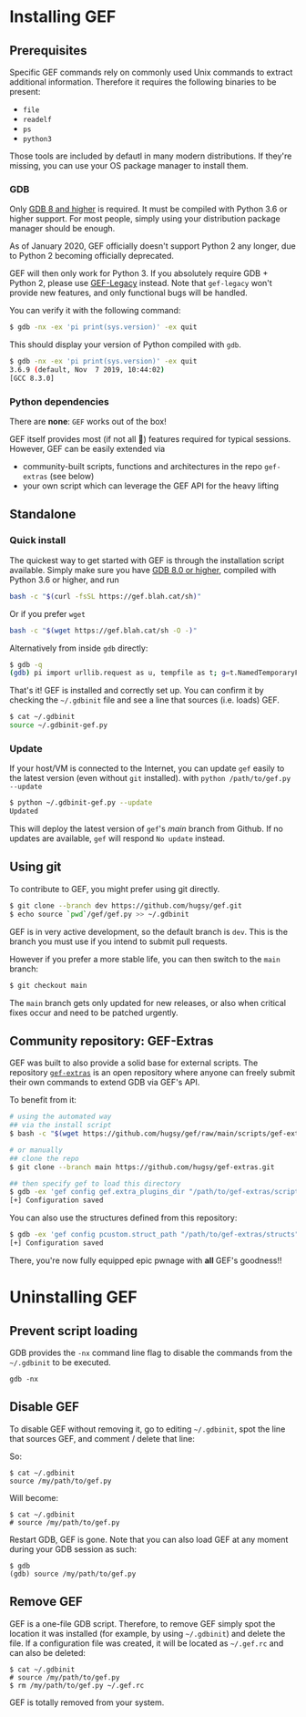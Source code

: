 # Installing GEF

## Prerequisites

Specific GEF commands rely on commonly used Unix commands to extract additional information. Therefore it requires the following binaries to be present:
  * `file`
  * `readelf`
  * `ps`
  * `python3`

Those tools are included by defautl in many modern distributions. If they're missing, you can use your OS package manager to install them.

### GDB

Only [GDB 8 and higher](https://www.gnu.org/s/gdb) is required. It must be compiled with Python 3.6
or higher support. For most people, simply using your distribution package manager should be enough.

As of January 2020, GEF officially doesn't support Python 2 any longer, due to Python 2 becoming
officially deprecated.

GEF will then only work for Python 3. If you absolutely require GDB + Python 2, please use
[GEF-Legacy](https://github.com/hugsy/gef-legacy) instead. Note that `gef-legacy` won't provide new
features, and only functional bugs will be handled.

You can verify it with the following command:

```bash
$ gdb -nx -ex 'pi print(sys.version)' -ex quit
```

This should display your version of Python compiled with `gdb`.

```bash
$ gdb -nx -ex 'pi print(sys.version)' -ex quit
3.6.9 (default, Nov  7 2019, 10:44:02)
[GCC 8.3.0]
```

### Python dependencies

There are **none**: `GEF` works out of the box!

GEF itself provides most (if not all 🤯) features required for typical sessions. However, GEF can be
easily extended via
- community-built scripts, functions and architectures in the repo
   `gef-extras` (see below)
- your own script which can leverage the GEF API for the heavy lifting


## Standalone

### Quick install

The quickest way to get started with GEF is through the installation script available. Simply make
sure you have [GDB 8.0 or higher](https://www.gnu.org/s/gdb), compiled with Python 3.6 or higher,
and run

```bash
bash -c "$(curl -fsSL https://gef.blah.cat/sh)"
```

Or if you prefer `wget`
```bash
bash -c "$(wget https://gef.blah.cat/sh -O -)"
```

Alternatively from inside `gdb` directly:

```bash
$ gdb -q
(gdb) pi import urllib.request as u, tempfile as t; g=t.NamedTemporaryFile(suffix='-gef.py'); open(g.name, 'wb+').write(u.urlopen('https://tinyurl.com/gef-main').read()); gdb.execute('source %s' % g.name)
```

That's it! GEF is installed and correctly set up. You can confirm it by checking the `~/.gdbinit`
file and see a line that sources (i.e. loads) GEF.

```bash
$ cat ~/.gdbinit
source ~/.gdbinit-gef.py
```


### Update

If your host/VM is connected to the Internet, you can update `gef` easily to the latest version
(even without `git` installed). with `python /path/to/gef.py --update`

```bash
$ python ~/.gdbinit-gef.py --update
Updated
```

This will deploy the latest version of `gef`'s _main_ branch from Github. If no
updates are available, `gef` will respond `No update` instead.

## Using git

To contribute to GEF, you might prefer using git directly.

```bash
$ git clone --branch dev https://github.com/hugsy/gef.git
$ echo source `pwd`/gef/gef.py >> ~/.gdbinit
```

GEF is in very active development, so the default branch is `dev`. This is the
branch you must use if you intend to submit pull requests.

However if you prefer a more stable life, you can then switch to the `main`
branch:

```bash
$ git checkout main
```

The `main` branch gets only updated for new releases, or also when critical
fixes occur and need to be patched urgently.

## Community repository: GEF-Extras

GEF was built to also provide a solid base for external scripts. The repository
[`gef-extras`](https://github.com/hugsy/gef-extras) is an open repository where
anyone can freely submit their own commands to extend GDB via GEF's API.

To benefit from it:
```bash
# using the automated way
## via the install script
$ bash -c "$(wget https://github.com/hugsy/gef/raw/main/scripts/gef-extras.sh -O -)"

# or manually
## clone the repo
$ git clone --branch main https://github.com/hugsy/gef-extras.git

## then specify gef to load this directory
$ gdb -ex 'gef config gef.extra_plugins_dir "/path/to/gef-extras/scripts"' -ex 'gef save' -ex quit
[+] Configuration saved
```

You can also use the structures defined from this repository:

```bash
$ gdb -ex 'gef config pcustom.struct_path "/path/to/gef-extras/structs"' -ex 'gef save' -ex quit
[+] Configuration saved
```

There, you're now fully equipped epic pwnage with **all** GEF's goodness!!


# Uninstalling GEF

## Prevent script loading

GDB provides the `-nx` command line flag to disable the commands from the
`~/.gdbinit` to be executed.

```text
gdb -nx
```

## Disable GEF

To disable GEF without removing it, go to editing `~/.gdbinit`, spot the line
that sources GEF, and comment / delete that line:

So:

```text
$ cat ~/.gdbinit
source /my/path/to/gef.py
```

Will become:
```text
$ cat ~/.gdbinit
# source /my/path/to/gef.py
```

Restart GDB, GEF is gone. Note that you can also load GEF at any moment during
your GDB session as such:

```text
$ gdb
(gdb) source /my/path/to/gef.py
```

## Remove GEF

GEF is a one-file GDB script. Therefore, to remove GEF simply spot the location
it was installed (for example, by using `~/.gdbinit`) and delete the file. If a
configuration file was created, it will be located as `~/.gef.rc` and can also
be deleted:

```text
$ cat ~/.gdbinit
# source /my/path/to/gef.py
$ rm /my/path/to/gef.py ~/.gef.rc
```

GEF is totally removed from your system.
